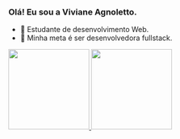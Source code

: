 ### Olá! Eu sou a Viviane Agnoletto.

- 🔭 Estudante de desenvolvimento Web.
- 🌱 Minha meta é ser desenvolvedora fullstack.

<div>
<a href="https://github.com/vivianeagnoletto">
<img height="160em" src="https://github-readme-stats.vercel.app/api?username=vivianeagnoletto&show_icons=true&theme=dracula&include_all_comits=true&count_private=true"/>
<img height="160em" src="https://github-readme-stats.vercel.app/api/top-langs/?username=vivianeagnoletto&layout-compact&langs_count=16&theme=dracula"/>
</div>

